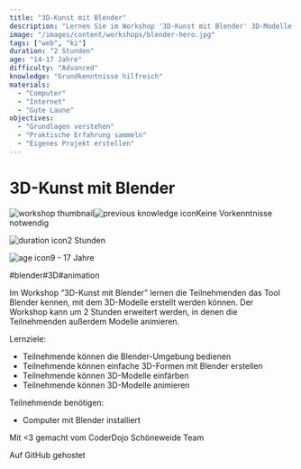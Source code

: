```yaml
---
title: "3D-Kunst mit Blender"
description: "Lernen Sie im Workshop '3D-Kunst mit Blender' 3D-Modelle zu erstellen und zu animieren. Keine Vorkenntnisse nötig. Für Kinder und Jugendliche von 9 bis 17 Jahren."
image: "/images/content/workshops/blender-hero.jpg"
tags: ["web", "ki"]
duration: "2 Stunden"
age: "14-17 Jahre"
difficulty: "Advanced"
knowledge: "Grundkenntnisse hilfreich"
materials:
  - "Computer"
  - "Internet"
  - "Gute Laune"
objectives:
  - "Grundlagen verstehen"
  - "Praktische Erfahrung sammeln"
  - "Eigenes Projekt erstellen"
---
```


# 3D-Kunst mit Blender

![workshop thumbnail](/de/workshops/blender/blender.jpg)![previous knowledge icon](/images/knowledge.svg)Keine Vorkenntnisse notwendig

![duration icon](/images/clock.svg)2 Stunden

![age icon](/images/user.svg)9 - 17 Jahre

#blender#3D#animation

Im Workshop “3D-Kunst mit Blender” lernen die Teilnehmenden das Tool Blender kennen, mit dem 3D-Modelle erstellt werden können. Der Workshop kann um 2 Stunden erweitert werden, in denen die Teilnehmenden außerdem Modelle animieren.

Lernziele:

- Teilnehmende können die Blender-Umgebung bedienen
- Teilnehmende können einfache 3D-Formen mit Blender erstellen
- Teilnehmende können 3D-Modelle einfärben
- Teilnehmende können 3D-Modelle animieren

Teilnehmende benötigen:

- Computer mit Blender installiert

Mit <3 gemacht vom CoderDojo Schöneweide Team

Auf GitHub gehostet

